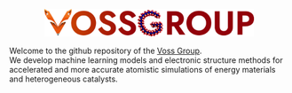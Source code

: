 <p align="center">
<img src="https://raw.githubusercontent.com/Voss-Lab/.github/refs/heads/main/profile/vossgroup.png" width="75%" />
</p>
Welcome to the github repository of the <a href="https://vossgroup.stanford.edu/">Voss Group</a>.
<br />
We develop machine learning models and electronic structure methods for accelerated and more accurate atomistic simulations of energy materials and heterogeneous catalysts.

